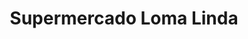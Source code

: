 ---
title: "Supermercado Loma Linda"
url: /san-sebastian/supermercado-loma-linda/
shop: supermercado
---